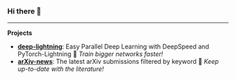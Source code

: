 ### Hi there 👋

---

**Projects**
- [**deep-lightning**][deep_lightning]: Easy Parallel Deep Learning with DeepSpeed and PyTorch-Lightning :mega: *Train bigger networks faster!*
- [**arXiv-news**][arxiv_news]: The latest arXiv submissions filtered by keyword :mega: *Keep up-to-date with the literature!*


[vit-deep_lightning]: https://github.com/pme0/deep-lightning
[deep_lightning]: https://github.com/pme0/deep-lightning
[ml_tools]: https://github.com/pme0/ml-tools
[arxiv_news]: https://github.com/pme0/arxiv-news


<!--
**pme0/pme0** is a ✨ _special_ ✨ repository because its `README.md` (this file) appears on your GitHub profile.

  - **ViT**: soon
  - **ResNet**: soon
- [**ml-tools**][ml_tools]: reusable snippets and organizers :mega: :loudspeaker: *Deveopment machine learning pipelines faster!*


Here are some ideas to get you started:

- 🔭 I’m currently working on ...
- 🌱 I’m currently learning ...
- 👯 I’m looking to collaborate on ...
- 🤔 I’m looking for help with ...
- 💬 Ask me about ...
- 📫 How to reach me: ...
- 😄 Pronouns: ...
- ⚡ Fun fact: ...

Markdown emojis:
https://github.com/markdown-templates/markdown-emojis

GitHub stats:
<img height="180em" src="https://github-readme-stats.vercel.app/api?username=pme0&show_icons=true&hide_border=true&&count_private=true&include_all_commits=true" />


-->
